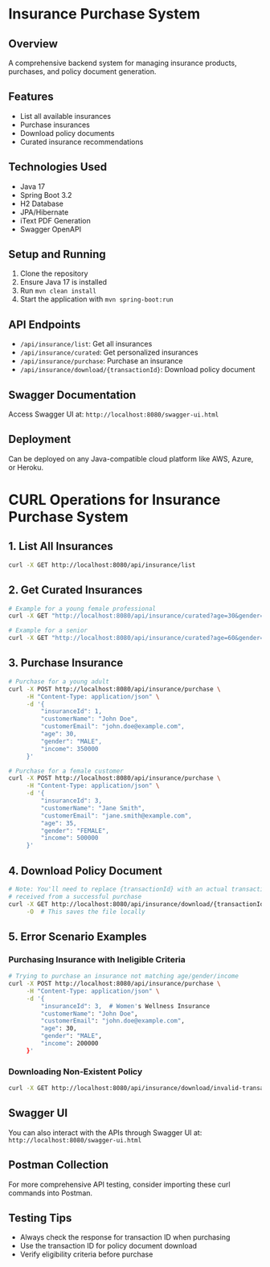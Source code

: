 # Insurance Purchase System

## Overview
A comprehensive backend system for managing insurance products, purchases, and policy document generation.

## Features
- List all available insurances
- Purchase insurances
- Download policy documents
- Curated insurance recommendations

## Technologies Used
- Java 17
- Spring Boot 3.2
- H2 Database
- JPA/Hibernate
- iText PDF Generation
- Swagger OpenAPI

## Setup and Running
1. Clone the repository
2. Ensure Java 17 is installed
3. Run `mvn clean install`
4. Start the application with `mvn spring-boot:run`

## API Endpoints
- `/api/insurance/list`: Get all insurances
- `/api/insurance/curated`: Get personalized insurances
- `/api/insurance/purchase`: Purchase an insurance
- `/api/insurance/download/{transactionId}`: Download policy document

## Swagger Documentation
Access Swagger UI at: `http://localhost:8080/swagger-ui.html`

## Deployment
Can be deployed on any Java-compatible cloud platform like AWS, Azure, or Heroku.



# CURL Operations for Insurance Purchase System

## 1. List All Insurances
```bash
curl -X GET http://localhost:8080/api/insurance/list
```

## 2. Get Curated Insurances
```bash
# Example for a young female professional
curl -X GET "http://localhost:8080/api/insurance/curated?age=30&gender=FEMALE&income=350000"

# Example for a senior
curl -X GET "http://localhost:8080/api/insurance/curated?age=60&gender=MALE&income=500000"
```

## 3. Purchase Insurance
```bash
# Purchase for a young adult
curl -X POST http://localhost:8080/api/insurance/purchase \
     -H "Content-Type: application/json" \
     -d '{
         "insuranceId": 1,
         "customerName": "John Doe",
         "customerEmail": "john.doe@example.com",
         "age": 30,
         "gender": "MALE",
         "income": 350000
     }'

# Purchase for a female customer
curl -X POST http://localhost:8080/api/insurance/purchase \
     -H "Content-Type: application/json" \
     -d '{
         "insuranceId": 3,
         "customerName": "Jane Smith",
         "customerEmail": "jane.smith@example.com",
         "age": 35,
         "gender": "FEMALE",
         "income": 500000
     }'
```

## 4. Download Policy Document
```bash
# Note: You'll need to replace {transactionId} with an actual transaction ID 
# received from a successful purchase
curl -X GET http://localhost:8080/api/insurance/download/{transactionId} \
     -O  # This saves the file locally
```

## 5. Error Scenario Examples

### Purchasing Insurance with Ineligible Criteria
```bash
# Trying to purchase an insurance not matching age/gender/income
curl -X POST http://localhost:8080/api/insurance/purchase \
     -H "Content-Type: application/json" \
     -d '{
         "insuranceId": 3,  # Women's Wellness Insurance
         "customerName": "John Doe",
         "customerEmail": "john.doe@example.com",
         "age": 30,
         "gender": "MALE",
         "income": 200000
     }'
```

### Downloading Non-Existent Policy
```bash
curl -X GET http://localhost:8080/api/insurance/download/invalid-transaction-id
```

## Swagger UI
You can also interact with the APIs through Swagger UI at:
`http://localhost:8080/swagger-ui.html`

## Postman Collection
For more comprehensive API testing, consider importing these curl commands into Postman.

## Testing Tips
- Always check the response for transaction ID when purchasing
- Use the transaction ID for policy document download
- Verify eligibility criteria before purchase